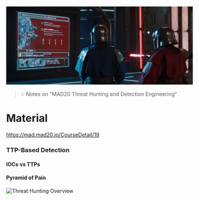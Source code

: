 ![MAD20 Threat Hunting and Detection Engineering](images/Purple_Teaming.jpg "MAD20 Threat Hunting and Detection Engineering")

> :bulb: Notes on "MAD20 Threat Hunting and Detection Engineering"


# Material

https://mad.mad20.io/CourseDetail/19

### TTP-Based Detection

#### IOCs vs TTPs
#### Pyramid of Pain
![Threat Hunting Overview](images/1/pyramid_of_pain.png)



